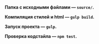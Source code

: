 **Папка с исходными файлами — `source/`.**

**Компиляция стилей и html — `gulp build`.**

**Запуск проекта  — `gulp`.**

**Проверка кодстайла  — `npm test`.**
